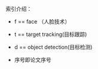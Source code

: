  索引介绍：
 
- f == face （人脸技术）

- t == target tracking(目标跟踪)

- d == object detection(目标检测)

- 序号即论文序号
